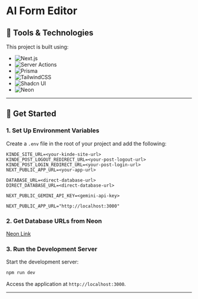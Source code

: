 # AI Form Editor

## 🚀 Tools & Technologies

This project is built using:

- ![Next.js](https://img.shields.io/badge/Next.js-14-black?logo=next.js&logoColor=white)
- ![Server Actions](https://img.shields.io/badge/Server%20Actions-API-blue?logo=vercel&logoColor=white)
- ![Prisma](https://img.shields.io/badge/Prisma-ORM-2D3748?logo=prisma&logoColor=white)
- ![TailwindCSS](https://img.shields.io/badge/TailwindCSS-3.0-06B6D4?logo=tailwindcss&logoColor=white)
- ![Shadcn UI](https://img.shields.io/badge/Shadcn%20UI-Components-0F172A)
- ![Neon](https://img.shields.io/badge/Neon%20PostgreSQL-Cloud%20DB-009639?logo=postgresql&logoColor=white)

---

## 🔄 Get Started

### 1. Set Up Environment Variables

Create a `.env` file in the root of your project and add the following:

```plaintext
KINDE_SITE_URL=<your-kinde-site-url>
KINDE_POST_LOGOUT_REDIRECT_URL=<your-post-logout-url>
KINDE_POST_LOGIN_REDIRECT_URL=<your-post-login-url>
NEXT_PUBLIC_APP_URL=<your-app-url>

DATABASE_URL=<direct-database-url>
DIRECT_DATABASE_URL=<direct-database-url>

NEXT_PUBLIC_GEMINI_API_KEY=<gemini-api-key>

NEXT_PUBLIC_APP_URL="http://localhost:3000"

```

### 2. Get Database URLs from Neon

[Neon Link](https://neon.tech)

### 3. Run the Development Server

Start the development server:

```bash
npm run dev
```

Access the application at `http://localhost:3000`.

---
